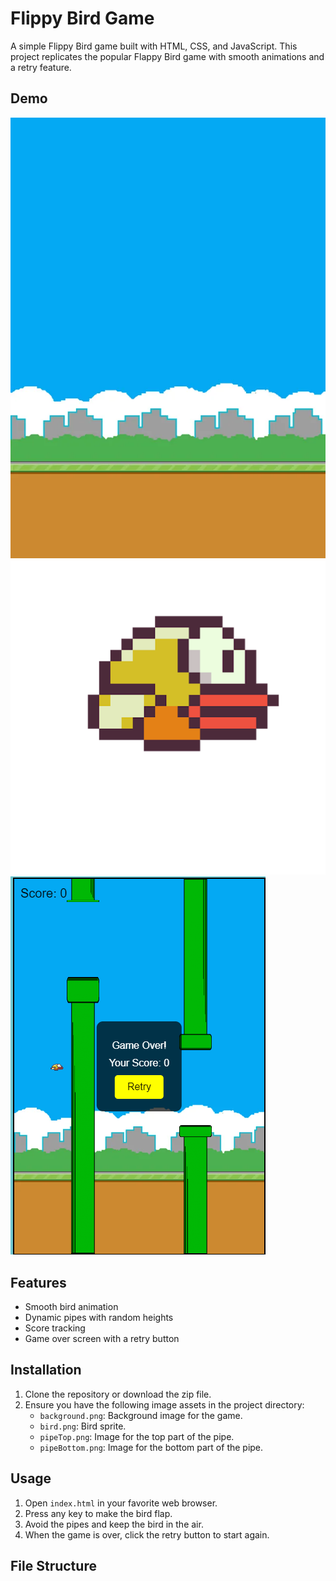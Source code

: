 # Flippy Bird Game

A simple Flippy Bird game built with HTML, CSS, and JavaScript. This project replicates the popular Flappy Bird game with smooth animations and a retry feature.

## Demo

![Flippy background](background.jpg)
![Flippy Bird Screenshot](bird.png)
![alt text](image.png)
## Features

- Smooth bird animation
- Dynamic pipes with random heights
- Score tracking
- Game over screen with a retry button

## Installation

1. Clone the repository or download the zip file.
2. Ensure you have the following image assets in the project directory:
   - `background.png`: Background image for the game.
   - `bird.png`: Bird sprite.
   - `pipeTop.png`: Image for the top part of the pipe.
   - `pipeBottom.png`: Image for the bottom part of the pipe.

## Usage

1. Open `index.html` in your favorite web browser.
2. Press any key to make the bird flap.
3. Avoid the pipes and keep the bird in the air.
4. When the game is over, click the retry button to start again.

## File Structure

